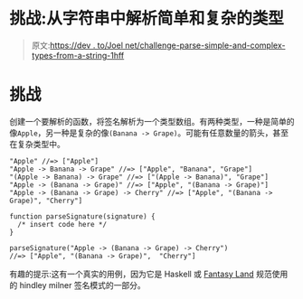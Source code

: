 # 挑战:从字符串中解析简单和复杂的类型

> 原文:[https://dev . to/Joel net/challenge-parse-simple-and-complex-types-from-a-string-1hff](https://dev.to/joelnet/challenge-parse-simple-and-complex-types-from-a-string-1hff)

# 挑战

创建一个要解析的函数，将签名解析为一个类型数组。有两种类型，一种是简单的像`Apple`，另一种是复杂的像`(Banana -> Grape)`。可能有任意数量的箭头，甚至在复杂类型中。

```
"Apple" //=> ["Apple"]
"Apple -> Banana -> Grape" //=> ["Apple", "Banana", "Grape"]
"(Apple -> Banana) -> Grape" //=> ["(Apple -> Banana)", "Grape"]
"Apple -> (Banana -> Grape)" //=> ["Apple", "(Banana -> Grape)"]
"Apple -> (Banana -> Grape) -> Cherry" //=> ["Apple", "(Banana -> Grape)", "Cherry"] 
```

```
function parseSignature(signature) {
  /* insert code here */
}

parseSignature("Apple -> (Banana -> Grape) -> Cherry")
//=> ["Apple", "(Banana -> Grape)",  "Cherry"] 
```

有趣的提示:这有一个真实的用例，因为它是 Haskell 或 [Fantasy Land](https://github.com/fantasyland/fantasy-land#type-signature-notation) 规范使用的 hindley milner 签名模式的一部分。